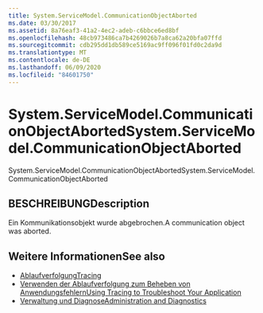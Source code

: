 ```yaml
---
title: System.ServiceModel.CommunicationObjectAborted
ms.date: 03/30/2017
ms.assetid: 8a76eaf3-41a2-4ec2-adeb-c6bbce6ed8bf
ms.openlocfilehash: 48cb973486ca7b4269026b7a8ca62a20bfa07ffd
ms.sourcegitcommit: cdb295dd1db589ce5169ac9ff096f01fd0c2da9d
ms.translationtype: MT
ms.contentlocale: de-DE
ms.lasthandoff: 06/09/2020
ms.locfileid: "84601750"
---
```

# <a name="systemservicemodelcommunicationobjectaborted"></a><span data-ttu-id="6ccb3-102">System.ServiceModel.CommunicationObjectAborted</span><span class="sxs-lookup"><span data-stu-id="6ccb3-102">System.ServiceModel.CommunicationObjectAborted</span></span>
<span data-ttu-id="6ccb3-103">System.ServiceModel.CommunicationObjectAborted</span><span class="sxs-lookup"><span data-stu-id="6ccb3-103">System.ServiceModel.CommunicationObjectAborted</span></span>  
  
## <a name="description"></a><span data-ttu-id="6ccb3-104">BESCHREIBUNG</span><span class="sxs-lookup"><span data-stu-id="6ccb3-104">Description</span></span>  
 <span data-ttu-id="6ccb3-105">Ein Kommunikationsobjekt wurde abgebrochen.</span><span class="sxs-lookup"><span data-stu-id="6ccb3-105">A communication object was aborted.</span></span>  
  
## <a name="see-also"></a><span data-ttu-id="6ccb3-106">Weitere Informationen</span><span class="sxs-lookup"><span data-stu-id="6ccb3-106">See also</span></span>

- [<span data-ttu-id="6ccb3-107">Ablaufverfolgung</span><span class="sxs-lookup"><span data-stu-id="6ccb3-107">Tracing</span></span>](index.md)
- [<span data-ttu-id="6ccb3-108">Verwenden der Ablaufverfolgung zum Beheben von Anwendungsfehlern</span><span class="sxs-lookup"><span data-stu-id="6ccb3-108">Using Tracing to Troubleshoot Your Application</span></span>](using-tracing-to-troubleshoot-your-application.md)
- [<span data-ttu-id="6ccb3-109">Verwaltung und Diagnose</span><span class="sxs-lookup"><span data-stu-id="6ccb3-109">Administration and Diagnostics</span></span>](../index.md)
